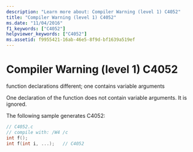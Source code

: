 ```yaml
---
description: "Learn more about: Compiler Warning (level 1) C4052"
title: "Compiler Warning (level 1) C4052"
ms.date: "11/04/2016"
f1_keywords: ["C4052"]
helpviewer_keywords: ["C4052"]
ms.assetid: f9955421-16ab-46e5-8f9d-bf1639a519ef
---
```

# Compiler Warning (level 1) C4052

function declarations different; one contains variable arguments

One declaration of the function does not contain variable arguments. It is ignored.

The following sample generates C4052:

```c
// C4052.c
// compile with: /W4 /c
int f();
int f(int i, ...);   // C4052
```
